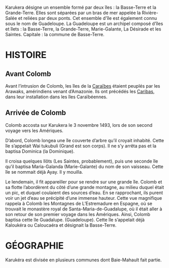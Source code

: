 <!-- TITLE: Karukéra / Guadeloupe -->
<!-- SUBTITLE: Présentation de l'archipel Karukéra ou la Guadeloupe -->

Karukera désigne un ensemble formé par deux îles : la Basse-Terre et la Grande-Terre. Elles sont séparées par un bras de mer appelée la Rivière-Salée et reliées par deux ponts.
Cet ensemble d'île est également connu sous le nom de Guadeloupe.
La Guadeloupe est un archipel composé d’îles et îlets : la Basse-Terre, la Grande-Terre, Marie-Galante, La Désirade et les Saintes.
Capitale : la commune de Basse-Terre.

# HISTOIRE
## Avant Colomb
Avant l’intrusion de  Colomb, les îles de la [Caraïbes](https://partage.leremsesh.com/geographie/ile/caraibes/iles-de-la-caraibe) étaient peuplés par les Arawaks, amérindiens venant d’Amazonie.
Ils ont précédés les [Caribas](https://partage.leremsesh.com/peuple/caraibes/partout/caraibe), dans leur installation dans les îles Caraïbéennes.

## Arrivée de Colomb

Colomb accosta sur Karukera le 3 novembre 1493, lors de son second voyage vers les Amériques.

D’abord, Colomb longea une île couverte d’arbre qu’il croyait inhabité.  Cette île s’appelait Wai tukubuli (Grand est son corps). Il ne s’y arrêta pas et la baptisa Dominica (la Dominique). 

Il croisa quelques Ilôts (Les Saintes, probablement), puis une seconde île qu’il baptisa Maria-Galanda (Marie-Galante) du nom de son vaisseau. Cette île se nommait déjà Ayay.
Il y mouilla. 

Le lendemain, il fit appareiller pour se rendre sur une grande île.
Colomb et sa flotte l’abordèrent du côté d’une grande montagne, au milieu duquel était un pic, et duquel coulaient des sources d’eau.
En se rapprochant, ils purent voir un jet d’eau se précipité d’une immense hauteur. Cette vue magnifique rappela à Colomb les Montagnes de L’Estremadure en Espagne, où se trouvait le monastère royal de Santa-Maria-de-Guadalupe, où il était aller à son retour de son premier voyage dans les Amériques.
Ainsi, Colomb baptisa cette île Guadalupe. (Guadeloupe). Cette île s’appelait déjà Kaloukéra ou Caloucaéra et désignait la Basse-Terre.

# GÉOGRAPHIE
Karukéra est divisée en plusieurs communes dont Baie-Mahault fait partie.